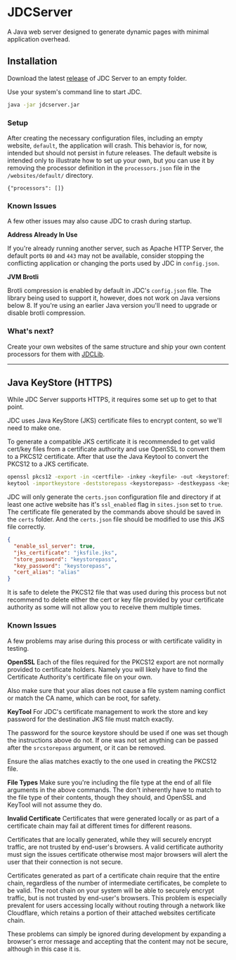 # JDCServer

A Java web server designed to generate dynamic pages with minimal application overhead.


## Installation

Download the latest [release](https://github.com/Aion253/JDCServer/releases/latest) of JDC Server to an empty folder.

Use your system's command line to start JDC.
```bash
java -jar jdcserver.jar
```

### Setup
After creating the necessary configuration files, including an empty website, ```default```, the application will crash. This behavior is, for now, intended but should not persist in future releases. The default website is intended only to illustrate how to set up your own, but you can use it by removing the processor definition in the ```processors.json``` file in the ```/websites/default/``` directory.
```
{"processors": []}
```

### Known Issues
A few other issues may also cause JDC to crash during startup. 

**Address Already In Use**

If you're already running another server, such as Apache HTTP Server, the default ports ```80``` and ```443``` may not be available, consider stopping the conflicting application or changing the ports used by JDC in ```config.json```.

**JVM Brotli**

Brotli compression is enabled by default in JDC's ```config.json``` file. The library being used to support it, however, does not work on Java versions below 8. If you're using an earlier Java version you'll need to upgrade or disable brotli compression.

### What's next?
Create your own websites of the same structure and ship your own content processors for them with [JDCLib](https://github.com/Aion253/JDCLib).

---
## Java KeyStore (HTTPS)

While JDC Server supports HTTPS, it requires some set up to get to that point.

JDC uses Java KeyStore (JKS) certificate files to encrypt content, so we'll need to make one.

To generate a compatible JKS certificate it is recommended to get valid cert/key files from a certificate authority
and use OpenSSL to convert them to a PKCS12 certificate. After that use the Java Keytool to convert the PKCS12 to a JKS
certificate.

```bash
openssl pkcs12 -export -in <certfile> -inkey <keyfile> -out <keystorefile> -name <alias> -CAfile <cacertfile> -caname root
keytool -importkeystore -deststorepass <keystorepass> -destkeypass <keystorepass> -destkeystore <jksfile> -srckeystore <keystorefile> -srcstoretype PKCS12 -srcstorepass <keystorepass> -alias <alias>
```

JDC will only generate the ```certs.json``` configuration file and directory if at least one active website has it's ```ssl_enabled``` flag in ```sites.json``` set to ```true```. The certificate file generated by the commands above should be saved in the ```certs``` folder. And the ```certs.json``` file should be modified to use this JKS file correctly.

```json
{
  "enable_ssl_server": true,
  "jks_certificate": "jksfile.jks",
  "store_password": "keystorepass",
  "key_password": "keystorepass",
  "cert_alias": "alias"
}
```

It is safe to delete the PKCS12 file that was used during this process but not recommend to delete either the cert or key file provided by your certificate authority as some will not allow you to receive them multiple times.

### Known Issues
A few problems may arise during this process or with certificate validity in testing.

**OpenSSL**
Each of the files required for the PKCS12 export are not normally provided to certificate holders. Namely you will likely have to find the Certificate Authority's certificate file on your own.

Also make sure that your alias does not cause a file system naming conflict or match the CA name, which can be root, for safety.

**KeyTool**
For JDC's certificate management to work the store and key password for the destination JKS file must match exactly.

The password for the source keystore should be used if one was set though the instructions above do not. If one was not set anything can be passed after the ```srcstorepass``` argument, or it can be removed.

Ensure the alias matches exactly to the one used in creating the PKCS12 file.

**File Types**
Make sure you're including the file type at the end of all file arguments in the above commands. The don't inherently have to match to the file type of their contents, though they should, and OpenSSL and KeyTool will not assume they do.

**Invalid Certificate**
Certificates that were generated locally or as part of a certificate chain may fail at different times for different reasons.

Certificates that are locally generated, while they will securely encrypt traffic, are not trusted by end-user's browsers. A valid certificate authority must sign the issues certificate otherwise most major browsers will alert the user that their connection is not secure.

Certificates generated as part of a certificate chain require that the entire chain, regardless of the number of intermediate certificates, be complete to be valid. The root chain on your system will be able to securely encrypt traffic, but is not trusted by end-user's browsers. This problem is especially prevalent for users accessing locally without routing through a network like Cloudflare, which retains a portion of their attached websites certificate chain.

These problems can simply be ignored during development by expanding a browser's error message and accepting that the content may not be secure, although in this case it is.
